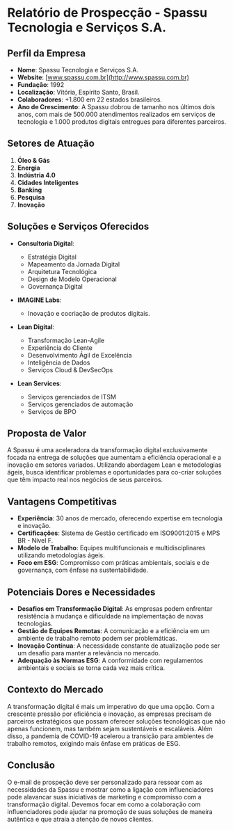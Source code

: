 # Relatório de Prospecção - Spassu Tecnologia e Serviços S.A.

## Perfil da Empresa

- **Nome**: Spassu Tecnologia e Serviços S.A.
- **Website**: [www.spassu.com.br](http://www.spassu.com.br)
- **Fundação**: 1992
- **Localização**: Vitória, Espírito Santo, Brasil.
- **Colaboradores**: +1.800 em 22 estados brasileiros.
- **Ano de Crescimento**: A Spassu dobrou de tamanho nos últimos dois anos, com mais de 500.000 atendimentos realizados em serviços de tecnologia e 1.000 produtos digitais entregues para diferentes parceiros.

## Setores de Atuação

1. **Óleo & Gás**
2. **Energia**
3. **Indústria 4.0**
4. **Cidades Inteligentes**
5. **Banking**
6. **Pesquisa**
7. **Inovação**

## Soluções e Serviços Oferecidos

- **Consultoria Digital**: 
  - Estratégia Digital
  - Mapeamento da Jornada Digital
  - Arquitetura Tecnológica
  - Design de Modelo Operacional
  - Governança Digital

- **IMAGINE Labs**: 
  - Inovação e cocriação de produtos digitais.

- **Lean Digital**: 
  - Transformação Lean-Agile
  - Experiência do Cliente
  - Desenvolvimento Ágil de Excelência
  - Inteligência de Dados
  - Serviços Cloud & DevSecOps

- **Lean Services**: 
  - Serviços gerenciados de ITSM
  - Serviços gerenciados de automação
  - Serviços de BPO 

## Proposta de Valor

A Spassu é uma aceleradora da transformação digital exclusivamente focada na entrega de soluções que aumentam a eficiência operacional e a inovação em setores variados. Utilizando abordagem Lean e metodologias ágeis, busca identificar problemas e oportunidades para co-criar soluções que têm impacto real nos negócios de seus parceiros.

## Vantagens Competitivas

- **Experiência**: 30 anos de mercado, oferecendo expertise em tecnologia e inovação.
- **Certificações**: Sistema de Gestão certificado em ISO9001:2015 e MPS BR - Nível F.
- **Modelo de Trabalho**: Equipes multifuncionais e multidisciplinares utilizando metodologias ágeis.
- **Foco em ESG**: Compromisso com práticas ambientais, sociais e de governança, com ênfase na sustentabilidade.

## Potenciais Dores e Necessidades

- **Desafios em Transformação Digital**: As empresas podem enfrentar resistência à mudança e dificuldade na implementação de novas tecnologias.
- **Gestão de Equipes Remotas**: A comunicação e a eficiência em um ambiente de trabalho remoto podem ser problemáticas.
- **Inovação Contínua**: A necessidade constante de atualização pode ser um desafio para manter a relevância no mercado.
- **Adequação às Normas ESG**: A conformidade com regulamentos ambientais e sociais se torna cada vez mais crítica.

## Contexto do Mercado

A transformação digital é mais um imperativo do que uma opção. Com a crescente pressão por eficiência e inovação, as empresas precisam de parceiros estratégicos que possam oferecer soluções tecnológicas que não apenas funcionem, mas também sejam sustentáveis e escaláveis. Além disso, a pandemia de COVID-19 acelerou a transição para ambientes de trabalho remotos, exigindo mais ênfase em práticas de ESG.

## Conclusão

O e-mail de prospeção deve ser personalizado para ressoar com as necessidades da Spassu e mostrar como a ligação com influenciadores pode alavancar suas iniciativas de marketing e compromisso com a transformação digital. Devemos focar em como a colaboração com influenciadores pode ajudar na promoção de suas soluções de maneira autêntica e que atraia a atenção de novos clientes.